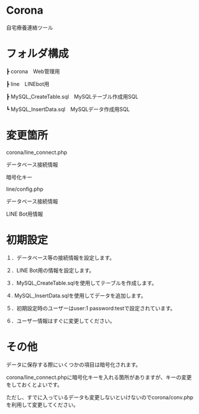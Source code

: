 # Corona
自宅療養連絡ツール

# フォルダ構成

┣ corona　Web管理用

┣ line　LINEbot用

┣ MySQL_CreateTable.sql　MySQLテーブル作成用SQL

┗ MySQL_InsertData.sql　MySQLデータ作成用SQL


# 変更箇所


corona/line_connect.php

  データベース接続情報
  
  暗号化キー

line/config.php

  データベース接続情報

  LINE Bot用情報

# 初期設定

１．データベース等の接続情報を設定します。

２．LINE Bot用の情報を設定します。

３．MySQL_CreateTable.sqlを使用してテーブルを作成します。

４. MySQL_InsertData.sqlを使用してデータを追加します。

５．初期設定時のユーザーはuser:1 password:testで設定されています。

６．ユーザー情報はすぐに変更してください。

# その他

データに保存する際にいくつかの項目は暗号化されます。

corona/line_connect.phpに暗号化キーを入れる箇所がありますが、キーの変更をしておくとよいです。

ただし、すでに入っているデータも変更しないといけないのでcorona/conv.phpを利用して変更してください。

